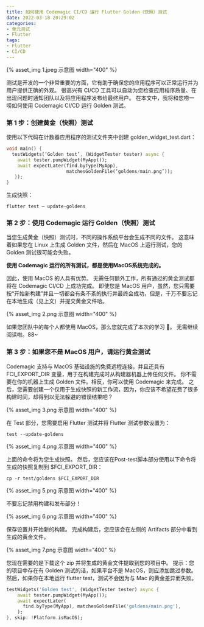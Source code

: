 ```yaml
---
title: 如何使用 Codemagic CI/CD 运行 Flutter Golden（快照）测试
date: 2022-03-18 20:29:02
categories:
- 单元测试
- Flutter
tags:
- Flutter
- CI/CD
---
```


{% asset_img 1.jpeg 示意图 width="400" %}

测试是开发的一个非常重要的方面，它有助于确保您的应用程序可以正常运行并为用户提供正确的外观。 很高兴有 CI/CD 工具可以自动为您检查应用程序质量、在出现问题时通知团队以及将应用程序发布给最终用户。
在本文中，我将和您唠一唠如何使用 Codemagic CI/CD 运行 Golden 测试。

<!--more-->

### 第 1 步：创建黄金（快照）测试

使用以下代码在计数器应用程序的测试文件夹中创建 golden_widget_test.dart：

```dart
void main() {
  testWidgets(‘Golden test’, (WidgetTester tester) async {
    await tester.pumpWidget(MyApp());
    await expectLater(find.byType(MyApp),
                      matchesGoldenFile(‘goldens/main.png’));
   });
}
```

生成快照：

```
flutter test — update-goldens
```

### 第 2 步：使用 Codemagic 运行 Golden（快照）测试

当您生成黄金（快照）测试时，不同的操作系统平台会生成不同的文件。 这意味着如果您在 Linux 上生成 Golden 文件，然后在 MacOS 上运行测试，您的 Golden 测试很可能会失败。

**使用 Codemagic 运行的所有测试，都是使用MacOS系统完成的。**

因此，使用 MacOS 的人具有优势。
无需任何额外工作，所有通过的黄金测试都将在 Codemagic CI/CD 上成功完成。
即使您是 MacOS 用户，虽然，您只需要按“开始新构建”并且一切都会有条不紊的执行并最终会成功，但是，千万不要忘记在本地生成（见上文）并提交黄金文件哈。

{% asset_img 2.png 示意图 width="400" %}

如果您团队中的每个人都使用 MacOS，那么您就完成了本次的学习 🥳。 无需继续阅读啦。88~

### 第 3 步：如果您不是 MacOS 用户，请运行黄金测试

Codemagic 支持与 MacOS 基础设施的免费远程连接，并且还具有 FCI_EXPORT_DIR 变量，用于在构建完成时从构建器机器上传任何文件。
你不需要在你的机器上生成 Golden 文件。相反，你可以使用 Codemagic 来完成。 
之后，您需要创建一个仅用于生成快照的新工作流，因为，你应该不希望花费了很多构建时间，却得到以无法躲避的错误结果吧？

{% asset_img 3.png 示意图 width="400" %}

在 Test 部分，您需要启用 Flutter 测试并将 Flutter 测试参数设置为：

```
test --update-goldens
```
{% asset_img 4.png 示意图 width="400" %}

上面的命令将为您生成快照。 然后，您应该在Post-test脚本部分使用以下命令将生成的快照复制到 $FCI_EXPORT_DIR：

```
cp -r test/goldens $FCI_EXPORT_DIR
```

{% asset_img 5.png 示意图 width="400" %}

不要忘记禁用构建和发布部分！

{% asset_img 6.png 示意图 width="400" %}

保存设置并开始新的构建。 完成构建后，您应该会在左侧的 Artifacts 部分中看到生成的黄金文件。

{% asset_img 7.png 示意图 width="400" %}

您现在需要的是下载这个 zip 并将生成的黄金文件提取到您的项目中。
提示：您的项目中存在有 Golden 测试的话，如果平台不是 MacOS，则应添加跳过参数。 然后，如果你在本地运行 flutter test，测试不会因为与 Mac 的黄金差异而失败。

```dart
testWidgets('Golden test', (WidgetTester tester) async {
    await tester.pumpWidget(MyApp());
    await expectLater(
      find.byType(MyApp), matchesGoldenFile('goldens/main.png'),
    );
}, skip: !Platform.isMacOS);

```